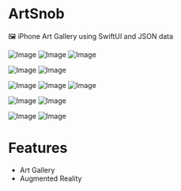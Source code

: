 # ArtSnob

🖼 iPhone Art Gallery using SwiftUI and JSON data

![Image](https://i.imgur.com/lGa4l6el.jpg)
![Image](https://i.imgur.com/P8CvCcEl.jpg)
![Image](https://media.giphy.com/media/iG3wX2ecvCJe5AZvEs/giphy.gif)


![Image](https://i.imgur.com/3GpalFVl.jpg)
![Image](https://media.giphy.com/media/iCjpI3AGAQU7xsGTlK/giphy.gif)


![Image](https://i.imgur.com/BWa1pKWl.jpg)
![Image](https://media.giphy.com/media/KffabP0cwoNBdMpUx1/giphy.gif)
![Image](https://media.giphy.com/media/d8ornUDigaylQ8ziRM/giphy.gif)


![Image](https://i.imgur.com/Bi1BwA0l.jpg)
![Image](https://media.giphy.com/media/kILwXbunUnsemNj3L1/giphy.gif)



![Image](https://i.imgur.com/TLoUl1Pm.png)
![Image](https://i.imgur.com/5je8ATom.png)

# Features

- Art Gallery
- Augmented Reality 







